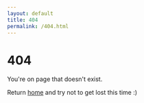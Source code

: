 ```yaml
---
layout: default
title: 404
permalink: /404.html
---
```

# 404

You're on page that doesn't exist.

Return [home](/) and try not to get lost this time :)